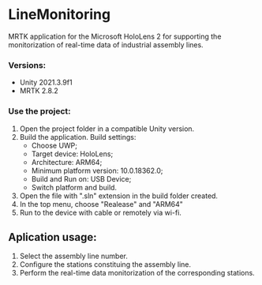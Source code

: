 # LineMonitoring

MRTK application for the Microsoft HoloLens 2 for supporting the monitorization of real-time data of industrial assembly lines.

### Versions:

 - Unity 2021.3.9f1
 - MRTK 2.8.2
 
 ### Use the project:
 1. Open the project folder in a compatible Unity version.
 2. Build the application. Build settings:
    - Choose UWP;
    - Target device: HoloLens;
    - Architecture: ARM64;
    - Minimum platform version: 10.0.18362.0;
    - Build and Run on: USB Device;
    - Switch platform and build.
 3. Open the file with ".sln" extension in the build folder created.
 4. In the top menu, choose "Realease" and "ARM64"
 5. Run to the device with cable or remotely via wi-fi.

## Aplication usage:
1. Select the assembly line number.
2. Configure the stations constituing the assembly line.
3. Perform the real-time data monitorization of the corresponding stations.
